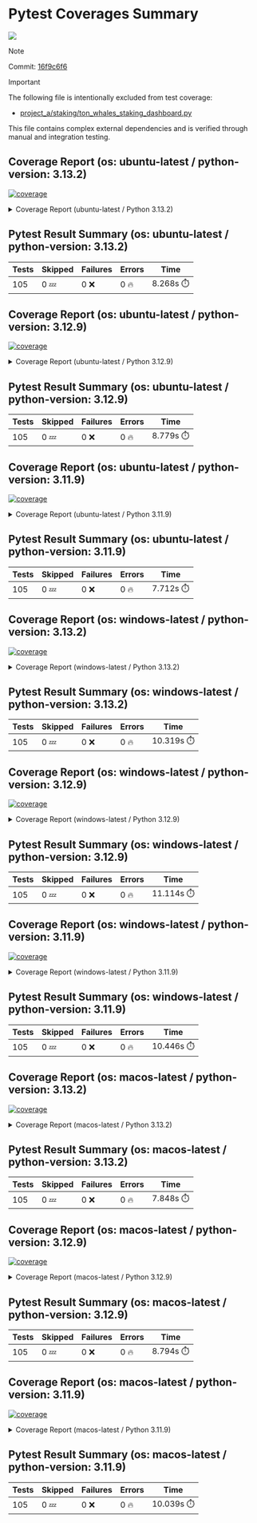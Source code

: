 # Pytest Coverages Summary
[![](https://github.com/7rikazhexde/python-project-sandbox/actions/workflows/test_multi_os.yml/badge.svg)](https://github.com/7rikazhexde/python-project-sandbox/actions/workflows/test_multi_os.yml)

> [!Note]
> 
> Commit: [16f9c6f6](https://github.com/7rikazhexde/python-project-sandbox/tree/16f9c6f6)

> [!Important]
> The following file is intentionally excluded from test coverage:
> - [project_a/staking/ton_whales_staking_dashboard.py](https://github.com/7rikazhexde/python-project-sandbox/blob/16f9c6f6581b044334cf85274b191e544a5fb21e/project_a/staking/ton_whales_staking_dashboard.py)
> 
> This file contains complex external dependencies and is verified through manual and integration testing.
> 
## Coverage Report (os: ubuntu-latest / python-version: 3.13.2)
<a href="https://github.com/7rikazhexde/python-project-sandbox/blob/16f9c6f6581b044334cf85274b191e544a5fb21e/README.md"><img alt="coverage" src="https://img.shields.io/badge/coverage-100%25-brightgreen.svg" /></a><details><summary>Coverage Report (ubuntu-latest / Python 3.13.2) </summary><table><tr><th>File</th><th>Stmts</th><th>Miss</th><th>Cover</th><th>Missing</th></tr><tbody><tr><td><a href="https://github.com/7rikazhexde/python-project-sandbox/blob/16f9c6f6581b044334cf85274b191e544a5fb21e/project_a/__init__.py">\_\_init\_\_.py</a></td><td>0</td><td>0</td><td>100%</td><td>&nbsp;</td></tr><tr><td colspan="5"><b>account</b></td></tr><tr><td>&nbsp; &nbsp;<a href="https://github.com/7rikazhexde/python-project-sandbox/blob/16f9c6f6581b044334cf85274b191e544a5fb21e/project_a/account/__init__.py">\_\_init\_\_.py</a></td><td>0</td><td>0</td><td>100%</td><td>&nbsp;</td></tr><tr><td>&nbsp; &nbsp;<a href="https://github.com/7rikazhexde/python-project-sandbox/blob/16f9c6f6581b044334cf85274b191e544a5fb21e/project_a/account/get_latest_ton_amount_calculation.py">get_latest_ton_amount_calculation.py</a></td><td>71</td><td>0</td><td>100%</td><td>&nbsp;</td></tr><tr><td>&nbsp; &nbsp;<a href="https://github.com/7rikazhexde/python-project-sandbox/blob/16f9c6f6581b044334cf85274b191e544a5fb21e/project_a/account/get_latest_ton_amount_calculation_async_aiohttp.py">get_latest_ton_amount_calculation_async_aiohttp.py</a></td><td>86</td><td>0</td><td>100%</td><td>&nbsp;</td></tr><tr><td>&nbsp; &nbsp;<a href="https://github.com/7rikazhexde/python-project-sandbox/blob/16f9c6f6581b044334cf85274b191e544a5fb21e/project_a/account/get_latest_ton_amount_calculation_sync.py">get_latest_ton_amount_calculation_sync.py</a></td><td>87</td><td>0</td><td>100%</td><td>&nbsp;</td></tr><tr><td>&nbsp; &nbsp;<a href="https://github.com/7rikazhexde/python-project-sandbox/blob/16f9c6f6581b044334cf85274b191e544a5fb21e/project_a/account/get_ton_txns_api.py">get_ton_txns_api.py</a></td><td>53</td><td>0</td><td>100%</td><td>&nbsp;</td></tr><tr><td colspan="5"><b>calculator</b></td></tr><tr><td>&nbsp; &nbsp;<a href="https://github.com/7rikazhexde/python-project-sandbox/blob/16f9c6f6581b044334cf85274b191e544a5fb21e/project_a/calculator/__init__.py">\_\_init\_\_.py</a></td><td>0</td><td>0</td><td>100%</td><td>&nbsp;</td></tr><tr><td>&nbsp; &nbsp;<a href="https://github.com/7rikazhexde/python-project-sandbox/blob/16f9c6f6581b044334cf85274b191e544a5fb21e/project_a/calculator/operations.py">operations.py</a></td><td>9</td><td>0</td><td>100%</td><td>&nbsp;</td></tr><tr><td colspan="5"><b>staking</b></td></tr><tr><td>&nbsp; &nbsp;<a href="https://github.com/7rikazhexde/python-project-sandbox/blob/16f9c6f6581b044334cf85274b191e544a5fb21e/project_a/staking/__init__.py">\_\_init\_\_.py</a></td><td>0</td><td>0</td><td>100%</td><td>&nbsp;</td></tr><tr><td>&nbsp; &nbsp;<a href="https://github.com/7rikazhexde/python-project-sandbox/blob/16f9c6f6581b044334cf85274b191e544a5fb21e/project_a/staking/create_ton_stkrwd_cryptact_custom.py">create_ton_stkrwd_cryptact_custom.py</a></td><td>44</td><td>0</td><td>100%</td><td>&nbsp;</td></tr><tr><td colspan="5"><b>utils</b></td></tr><tr><td>&nbsp; &nbsp;<a href="https://github.com/7rikazhexde/python-project-sandbox/blob/16f9c6f6581b044334cf85274b191e544a5fb21e/project_a/utils/__init__.py">\_\_init\_\_.py</a></td><td>0</td><td>0</td><td>100%</td><td>&nbsp;</td></tr><tr><td>&nbsp; &nbsp;<a href="https://github.com/7rikazhexde/python-project-sandbox/blob/16f9c6f6581b044334cf85274b191e544a5fb21e/project_a/utils/config_loader.py">config_loader.py</a></td><td>20</td><td>0</td><td>100%</td><td>&nbsp;</td></tr><tr><td>&nbsp; &nbsp;<a href="https://github.com/7rikazhexde/python-project-sandbox/blob/16f9c6f6581b044334cf85274b191e544a5fb21e/project_a/utils/ton_address_conv.py">ton_address_conv.py</a></td><td>10</td><td>0</td><td>100%</td><td>&nbsp;</td></tr><tr><td><b>TOTAL</b></td><td><b>380</b></td><td><b>0</b></td><td><b>100%</b></td><td>&nbsp;</td></tr></tbody></table></details>

## Pytest Result Summary (os: ubuntu-latest / python-version: 3.13.2)
| Tests | Skipped | Failures | Errors | Time |
| ----- | ------- | -------- | -------- | ------------------ |
| 105 | 0 :zzz: | 0 :x: | 0 :fire: | 8.268s :stopwatch: |


## Coverage Report (os: ubuntu-latest / python-version: 3.12.9)
<a href="https://github.com/7rikazhexde/python-project-sandbox/blob/16f9c6f6581b044334cf85274b191e544a5fb21e/README.md"><img alt="coverage" src="https://img.shields.io/badge/coverage-100%25-brightgreen.svg" /></a><details><summary>Coverage Report (ubuntu-latest / Python 3.12.9) </summary><table><tr><th>File</th><th>Stmts</th><th>Miss</th><th>Cover</th><th>Missing</th></tr><tbody><tr><td><a href="https://github.com/7rikazhexde/python-project-sandbox/blob/16f9c6f6581b044334cf85274b191e544a5fb21e/project_a/__init__.py">\_\_init\_\_.py</a></td><td>0</td><td>0</td><td>100%</td><td>&nbsp;</td></tr><tr><td colspan="5"><b>account</b></td></tr><tr><td>&nbsp; &nbsp;<a href="https://github.com/7rikazhexde/python-project-sandbox/blob/16f9c6f6581b044334cf85274b191e544a5fb21e/project_a/account/__init__.py">\_\_init\_\_.py</a></td><td>0</td><td>0</td><td>100%</td><td>&nbsp;</td></tr><tr><td>&nbsp; &nbsp;<a href="https://github.com/7rikazhexde/python-project-sandbox/blob/16f9c6f6581b044334cf85274b191e544a5fb21e/project_a/account/get_latest_ton_amount_calculation.py">get_latest_ton_amount_calculation.py</a></td><td>71</td><td>0</td><td>100%</td><td>&nbsp;</td></tr><tr><td>&nbsp; &nbsp;<a href="https://github.com/7rikazhexde/python-project-sandbox/blob/16f9c6f6581b044334cf85274b191e544a5fb21e/project_a/account/get_latest_ton_amount_calculation_async_aiohttp.py">get_latest_ton_amount_calculation_async_aiohttp.py</a></td><td>86</td><td>0</td><td>100%</td><td>&nbsp;</td></tr><tr><td>&nbsp; &nbsp;<a href="https://github.com/7rikazhexde/python-project-sandbox/blob/16f9c6f6581b044334cf85274b191e544a5fb21e/project_a/account/get_latest_ton_amount_calculation_sync.py">get_latest_ton_amount_calculation_sync.py</a></td><td>87</td><td>0</td><td>100%</td><td>&nbsp;</td></tr><tr><td>&nbsp; &nbsp;<a href="https://github.com/7rikazhexde/python-project-sandbox/blob/16f9c6f6581b044334cf85274b191e544a5fb21e/project_a/account/get_ton_txns_api.py">get_ton_txns_api.py</a></td><td>53</td><td>0</td><td>100%</td><td>&nbsp;</td></tr><tr><td colspan="5"><b>calculator</b></td></tr><tr><td>&nbsp; &nbsp;<a href="https://github.com/7rikazhexde/python-project-sandbox/blob/16f9c6f6581b044334cf85274b191e544a5fb21e/project_a/calculator/__init__.py">\_\_init\_\_.py</a></td><td>0</td><td>0</td><td>100%</td><td>&nbsp;</td></tr><tr><td>&nbsp; &nbsp;<a href="https://github.com/7rikazhexde/python-project-sandbox/blob/16f9c6f6581b044334cf85274b191e544a5fb21e/project_a/calculator/operations.py">operations.py</a></td><td>9</td><td>0</td><td>100%</td><td>&nbsp;</td></tr><tr><td colspan="5"><b>staking</b></td></tr><tr><td>&nbsp; &nbsp;<a href="https://github.com/7rikazhexde/python-project-sandbox/blob/16f9c6f6581b044334cf85274b191e544a5fb21e/project_a/staking/__init__.py">\_\_init\_\_.py</a></td><td>0</td><td>0</td><td>100%</td><td>&nbsp;</td></tr><tr><td>&nbsp; &nbsp;<a href="https://github.com/7rikazhexde/python-project-sandbox/blob/16f9c6f6581b044334cf85274b191e544a5fb21e/project_a/staking/create_ton_stkrwd_cryptact_custom.py">create_ton_stkrwd_cryptact_custom.py</a></td><td>44</td><td>0</td><td>100%</td><td>&nbsp;</td></tr><tr><td colspan="5"><b>utils</b></td></tr><tr><td>&nbsp; &nbsp;<a href="https://github.com/7rikazhexde/python-project-sandbox/blob/16f9c6f6581b044334cf85274b191e544a5fb21e/project_a/utils/__init__.py">\_\_init\_\_.py</a></td><td>0</td><td>0</td><td>100%</td><td>&nbsp;</td></tr><tr><td>&nbsp; &nbsp;<a href="https://github.com/7rikazhexde/python-project-sandbox/blob/16f9c6f6581b044334cf85274b191e544a5fb21e/project_a/utils/config_loader.py">config_loader.py</a></td><td>20</td><td>0</td><td>100%</td><td>&nbsp;</td></tr><tr><td>&nbsp; &nbsp;<a href="https://github.com/7rikazhexde/python-project-sandbox/blob/16f9c6f6581b044334cf85274b191e544a5fb21e/project_a/utils/ton_address_conv.py">ton_address_conv.py</a></td><td>10</td><td>0</td><td>100%</td><td>&nbsp;</td></tr><tr><td><b>TOTAL</b></td><td><b>380</b></td><td><b>0</b></td><td><b>100%</b></td><td>&nbsp;</td></tr></tbody></table></details>

## Pytest Result Summary (os: ubuntu-latest / python-version: 3.12.9)
| Tests | Skipped | Failures | Errors | Time |
| ----- | ------- | -------- | -------- | ------------------ |
| 105 | 0 :zzz: | 0 :x: | 0 :fire: | 8.779s :stopwatch: |


## Coverage Report (os: ubuntu-latest / python-version: 3.11.9)
<a href="https://github.com/7rikazhexde/python-project-sandbox/blob/16f9c6f6581b044334cf85274b191e544a5fb21e/README.md"><img alt="coverage" src="https://img.shields.io/badge/coverage-100%25-brightgreen.svg" /></a><details><summary>Coverage Report (ubuntu-latest / Python 3.11.9) </summary><table><tr><th>File</th><th>Stmts</th><th>Miss</th><th>Cover</th><th>Missing</th></tr><tbody><tr><td><a href="https://github.com/7rikazhexde/python-project-sandbox/blob/16f9c6f6581b044334cf85274b191e544a5fb21e/project_a/__init__.py">\_\_init\_\_.py</a></td><td>0</td><td>0</td><td>100%</td><td>&nbsp;</td></tr><tr><td colspan="5"><b>account</b></td></tr><tr><td>&nbsp; &nbsp;<a href="https://github.com/7rikazhexde/python-project-sandbox/blob/16f9c6f6581b044334cf85274b191e544a5fb21e/project_a/account/__init__.py">\_\_init\_\_.py</a></td><td>0</td><td>0</td><td>100%</td><td>&nbsp;</td></tr><tr><td>&nbsp; &nbsp;<a href="https://github.com/7rikazhexde/python-project-sandbox/blob/16f9c6f6581b044334cf85274b191e544a5fb21e/project_a/account/get_latest_ton_amount_calculation.py">get_latest_ton_amount_calculation.py</a></td><td>71</td><td>0</td><td>100%</td><td>&nbsp;</td></tr><tr><td>&nbsp; &nbsp;<a href="https://github.com/7rikazhexde/python-project-sandbox/blob/16f9c6f6581b044334cf85274b191e544a5fb21e/project_a/account/get_latest_ton_amount_calculation_async_aiohttp.py">get_latest_ton_amount_calculation_async_aiohttp.py</a></td><td>86</td><td>0</td><td>100%</td><td>&nbsp;</td></tr><tr><td>&nbsp; &nbsp;<a href="https://github.com/7rikazhexde/python-project-sandbox/blob/16f9c6f6581b044334cf85274b191e544a5fb21e/project_a/account/get_latest_ton_amount_calculation_sync.py">get_latest_ton_amount_calculation_sync.py</a></td><td>87</td><td>0</td><td>100%</td><td>&nbsp;</td></tr><tr><td>&nbsp; &nbsp;<a href="https://github.com/7rikazhexde/python-project-sandbox/blob/16f9c6f6581b044334cf85274b191e544a5fb21e/project_a/account/get_ton_txns_api.py">get_ton_txns_api.py</a></td><td>53</td><td>0</td><td>100%</td><td>&nbsp;</td></tr><tr><td colspan="5"><b>calculator</b></td></tr><tr><td>&nbsp; &nbsp;<a href="https://github.com/7rikazhexde/python-project-sandbox/blob/16f9c6f6581b044334cf85274b191e544a5fb21e/project_a/calculator/__init__.py">\_\_init\_\_.py</a></td><td>0</td><td>0</td><td>100%</td><td>&nbsp;</td></tr><tr><td>&nbsp; &nbsp;<a href="https://github.com/7rikazhexde/python-project-sandbox/blob/16f9c6f6581b044334cf85274b191e544a5fb21e/project_a/calculator/operations.py">operations.py</a></td><td>9</td><td>0</td><td>100%</td><td>&nbsp;</td></tr><tr><td colspan="5"><b>staking</b></td></tr><tr><td>&nbsp; &nbsp;<a href="https://github.com/7rikazhexde/python-project-sandbox/blob/16f9c6f6581b044334cf85274b191e544a5fb21e/project_a/staking/__init__.py">\_\_init\_\_.py</a></td><td>0</td><td>0</td><td>100%</td><td>&nbsp;</td></tr><tr><td>&nbsp; &nbsp;<a href="https://github.com/7rikazhexde/python-project-sandbox/blob/16f9c6f6581b044334cf85274b191e544a5fb21e/project_a/staking/create_ton_stkrwd_cryptact_custom.py">create_ton_stkrwd_cryptact_custom.py</a></td><td>44</td><td>0</td><td>100%</td><td>&nbsp;</td></tr><tr><td colspan="5"><b>utils</b></td></tr><tr><td>&nbsp; &nbsp;<a href="https://github.com/7rikazhexde/python-project-sandbox/blob/16f9c6f6581b044334cf85274b191e544a5fb21e/project_a/utils/__init__.py">\_\_init\_\_.py</a></td><td>0</td><td>0</td><td>100%</td><td>&nbsp;</td></tr><tr><td>&nbsp; &nbsp;<a href="https://github.com/7rikazhexde/python-project-sandbox/blob/16f9c6f6581b044334cf85274b191e544a5fb21e/project_a/utils/config_loader.py">config_loader.py</a></td><td>20</td><td>0</td><td>100%</td><td>&nbsp;</td></tr><tr><td>&nbsp; &nbsp;<a href="https://github.com/7rikazhexde/python-project-sandbox/blob/16f9c6f6581b044334cf85274b191e544a5fb21e/project_a/utils/ton_address_conv.py">ton_address_conv.py</a></td><td>10</td><td>0</td><td>100%</td><td>&nbsp;</td></tr><tr><td><b>TOTAL</b></td><td><b>380</b></td><td><b>0</b></td><td><b>100%</b></td><td>&nbsp;</td></tr></tbody></table></details>

## Pytest Result Summary (os: ubuntu-latest / python-version: 3.11.9)
| Tests | Skipped | Failures | Errors | Time |
| ----- | ------- | -------- | -------- | ------------------ |
| 105 | 0 :zzz: | 0 :x: | 0 :fire: | 7.712s :stopwatch: |


## Coverage Report (os: windows-latest / python-version: 3.13.2)
<a href="https://github.com/7rikazhexde/python-project-sandbox/blob/16f9c6f6581b044334cf85274b191e544a5fb21e/README.md"><img alt="coverage" src="https://img.shields.io/badge/coverage-100%25-brightgreen.svg" /></a><details><summary>Coverage Report (windows-latest / Python 3.13.2) </summary><table><tr><th>File</th><th>Stmts</th><th>Miss</th><th>Cover</th><th>Missing</th></tr><tbody><tr><td><a href="https://github.com/7rikazhexde/python-project-sandbox/blob/16f9c6f6581b044334cf85274b191e544a5fb21e/project_a/__init__.py">\_\_init\_\_.py</a></td><td>0</td><td>0</td><td>100%</td><td>&nbsp;</td></tr><tr><td colspan="5"><b>account</b></td></tr><tr><td>&nbsp; &nbsp;<a href="https://github.com/7rikazhexde/python-project-sandbox/blob/16f9c6f6581b044334cf85274b191e544a5fb21e/project_a/account/__init__.py">\_\_init\_\_.py</a></td><td>0</td><td>0</td><td>100%</td><td>&nbsp;</td></tr><tr><td>&nbsp; &nbsp;<a href="https://github.com/7rikazhexde/python-project-sandbox/blob/16f9c6f6581b044334cf85274b191e544a5fb21e/project_a/account/get_latest_ton_amount_calculation.py">get_latest_ton_amount_calculation.py</a></td><td>71</td><td>0</td><td>100%</td><td>&nbsp;</td></tr><tr><td>&nbsp; &nbsp;<a href="https://github.com/7rikazhexde/python-project-sandbox/blob/16f9c6f6581b044334cf85274b191e544a5fb21e/project_a/account/get_latest_ton_amount_calculation_async_aiohttp.py">get_latest_ton_amount_calculation_async_aiohttp.py</a></td><td>86</td><td>0</td><td>100%</td><td>&nbsp;</td></tr><tr><td>&nbsp; &nbsp;<a href="https://github.com/7rikazhexde/python-project-sandbox/blob/16f9c6f6581b044334cf85274b191e544a5fb21e/project_a/account/get_latest_ton_amount_calculation_sync.py">get_latest_ton_amount_calculation_sync.py</a></td><td>87</td><td>0</td><td>100%</td><td>&nbsp;</td></tr><tr><td>&nbsp; &nbsp;<a href="https://github.com/7rikazhexde/python-project-sandbox/blob/16f9c6f6581b044334cf85274b191e544a5fb21e/project_a/account/get_ton_txns_api.py">get_ton_txns_api.py</a></td><td>53</td><td>0</td><td>100%</td><td>&nbsp;</td></tr><tr><td colspan="5"><b>calculator</b></td></tr><tr><td>&nbsp; &nbsp;<a href="https://github.com/7rikazhexde/python-project-sandbox/blob/16f9c6f6581b044334cf85274b191e544a5fb21e/project_a/calculator/__init__.py">\_\_init\_\_.py</a></td><td>0</td><td>0</td><td>100%</td><td>&nbsp;</td></tr><tr><td>&nbsp; &nbsp;<a href="https://github.com/7rikazhexde/python-project-sandbox/blob/16f9c6f6581b044334cf85274b191e544a5fb21e/project_a/calculator/operations.py">operations.py</a></td><td>9</td><td>0</td><td>100%</td><td>&nbsp;</td></tr><tr><td colspan="5"><b>staking</b></td></tr><tr><td>&nbsp; &nbsp;<a href="https://github.com/7rikazhexde/python-project-sandbox/blob/16f9c6f6581b044334cf85274b191e544a5fb21e/project_a/staking/__init__.py">\_\_init\_\_.py</a></td><td>0</td><td>0</td><td>100%</td><td>&nbsp;</td></tr><tr><td>&nbsp; &nbsp;<a href="https://github.com/7rikazhexde/python-project-sandbox/blob/16f9c6f6581b044334cf85274b191e544a5fb21e/project_a/staking/create_ton_stkrwd_cryptact_custom.py">create_ton_stkrwd_cryptact_custom.py</a></td><td>44</td><td>0</td><td>100%</td><td>&nbsp;</td></tr><tr><td colspan="5"><b>utils</b></td></tr><tr><td>&nbsp; &nbsp;<a href="https://github.com/7rikazhexde/python-project-sandbox/blob/16f9c6f6581b044334cf85274b191e544a5fb21e/project_a/utils/__init__.py">\_\_init\_\_.py</a></td><td>0</td><td>0</td><td>100%</td><td>&nbsp;</td></tr><tr><td>&nbsp; &nbsp;<a href="https://github.com/7rikazhexde/python-project-sandbox/blob/16f9c6f6581b044334cf85274b191e544a5fb21e/project_a/utils/config_loader.py">config_loader.py</a></td><td>20</td><td>0</td><td>100%</td><td>&nbsp;</td></tr><tr><td>&nbsp; &nbsp;<a href="https://github.com/7rikazhexde/python-project-sandbox/blob/16f9c6f6581b044334cf85274b191e544a5fb21e/project_a/utils/ton_address_conv.py">ton_address_conv.py</a></td><td>10</td><td>0</td><td>100%</td><td>&nbsp;</td></tr><tr><td><b>TOTAL</b></td><td><b>380</b></td><td><b>0</b></td><td><b>100%</b></td><td>&nbsp;</td></tr></tbody></table></details>

## Pytest Result Summary (os: windows-latest / python-version: 3.13.2)
| Tests | Skipped | Failures | Errors | Time |
| ----- | ------- | -------- | -------- | ------------------ |
| 105 | 0 :zzz: | 0 :x: | 0 :fire: | 10.319s :stopwatch: |


## Coverage Report (os: windows-latest / python-version: 3.12.9)
<a href="https://github.com/7rikazhexde/python-project-sandbox/blob/16f9c6f6581b044334cf85274b191e544a5fb21e/README.md"><img alt="coverage" src="https://img.shields.io/badge/coverage-100%25-brightgreen.svg" /></a><details><summary>Coverage Report (windows-latest / Python 3.12.9) </summary><table><tr><th>File</th><th>Stmts</th><th>Miss</th><th>Cover</th><th>Missing</th></tr><tbody><tr><td><a href="https://github.com/7rikazhexde/python-project-sandbox/blob/16f9c6f6581b044334cf85274b191e544a5fb21e/project_a/__init__.py">\_\_init\_\_.py</a></td><td>0</td><td>0</td><td>100%</td><td>&nbsp;</td></tr><tr><td colspan="5"><b>account</b></td></tr><tr><td>&nbsp; &nbsp;<a href="https://github.com/7rikazhexde/python-project-sandbox/blob/16f9c6f6581b044334cf85274b191e544a5fb21e/project_a/account/__init__.py">\_\_init\_\_.py</a></td><td>0</td><td>0</td><td>100%</td><td>&nbsp;</td></tr><tr><td>&nbsp; &nbsp;<a href="https://github.com/7rikazhexde/python-project-sandbox/blob/16f9c6f6581b044334cf85274b191e544a5fb21e/project_a/account/get_latest_ton_amount_calculation.py">get_latest_ton_amount_calculation.py</a></td><td>71</td><td>0</td><td>100%</td><td>&nbsp;</td></tr><tr><td>&nbsp; &nbsp;<a href="https://github.com/7rikazhexde/python-project-sandbox/blob/16f9c6f6581b044334cf85274b191e544a5fb21e/project_a/account/get_latest_ton_amount_calculation_async_aiohttp.py">get_latest_ton_amount_calculation_async_aiohttp.py</a></td><td>86</td><td>0</td><td>100%</td><td>&nbsp;</td></tr><tr><td>&nbsp; &nbsp;<a href="https://github.com/7rikazhexde/python-project-sandbox/blob/16f9c6f6581b044334cf85274b191e544a5fb21e/project_a/account/get_latest_ton_amount_calculation_sync.py">get_latest_ton_amount_calculation_sync.py</a></td><td>87</td><td>0</td><td>100%</td><td>&nbsp;</td></tr><tr><td>&nbsp; &nbsp;<a href="https://github.com/7rikazhexde/python-project-sandbox/blob/16f9c6f6581b044334cf85274b191e544a5fb21e/project_a/account/get_ton_txns_api.py">get_ton_txns_api.py</a></td><td>53</td><td>0</td><td>100%</td><td>&nbsp;</td></tr><tr><td colspan="5"><b>calculator</b></td></tr><tr><td>&nbsp; &nbsp;<a href="https://github.com/7rikazhexde/python-project-sandbox/blob/16f9c6f6581b044334cf85274b191e544a5fb21e/project_a/calculator/__init__.py">\_\_init\_\_.py</a></td><td>0</td><td>0</td><td>100%</td><td>&nbsp;</td></tr><tr><td>&nbsp; &nbsp;<a href="https://github.com/7rikazhexde/python-project-sandbox/blob/16f9c6f6581b044334cf85274b191e544a5fb21e/project_a/calculator/operations.py">operations.py</a></td><td>9</td><td>0</td><td>100%</td><td>&nbsp;</td></tr><tr><td colspan="5"><b>staking</b></td></tr><tr><td>&nbsp; &nbsp;<a href="https://github.com/7rikazhexde/python-project-sandbox/blob/16f9c6f6581b044334cf85274b191e544a5fb21e/project_a/staking/__init__.py">\_\_init\_\_.py</a></td><td>0</td><td>0</td><td>100%</td><td>&nbsp;</td></tr><tr><td>&nbsp; &nbsp;<a href="https://github.com/7rikazhexde/python-project-sandbox/blob/16f9c6f6581b044334cf85274b191e544a5fb21e/project_a/staking/create_ton_stkrwd_cryptact_custom.py">create_ton_stkrwd_cryptact_custom.py</a></td><td>44</td><td>0</td><td>100%</td><td>&nbsp;</td></tr><tr><td colspan="5"><b>utils</b></td></tr><tr><td>&nbsp; &nbsp;<a href="https://github.com/7rikazhexde/python-project-sandbox/blob/16f9c6f6581b044334cf85274b191e544a5fb21e/project_a/utils/__init__.py">\_\_init\_\_.py</a></td><td>0</td><td>0</td><td>100%</td><td>&nbsp;</td></tr><tr><td>&nbsp; &nbsp;<a href="https://github.com/7rikazhexde/python-project-sandbox/blob/16f9c6f6581b044334cf85274b191e544a5fb21e/project_a/utils/config_loader.py">config_loader.py</a></td><td>20</td><td>0</td><td>100%</td><td>&nbsp;</td></tr><tr><td>&nbsp; &nbsp;<a href="https://github.com/7rikazhexde/python-project-sandbox/blob/16f9c6f6581b044334cf85274b191e544a5fb21e/project_a/utils/ton_address_conv.py">ton_address_conv.py</a></td><td>10</td><td>0</td><td>100%</td><td>&nbsp;</td></tr><tr><td><b>TOTAL</b></td><td><b>380</b></td><td><b>0</b></td><td><b>100%</b></td><td>&nbsp;</td></tr></tbody></table></details>

## Pytest Result Summary (os: windows-latest / python-version: 3.12.9)
| Tests | Skipped | Failures | Errors | Time |
| ----- | ------- | -------- | -------- | ------------------ |
| 105 | 0 :zzz: | 0 :x: | 0 :fire: | 11.114s :stopwatch: |


## Coverage Report (os: windows-latest / python-version: 3.11.9)
<a href="https://github.com/7rikazhexde/python-project-sandbox/blob/16f9c6f6581b044334cf85274b191e544a5fb21e/README.md"><img alt="coverage" src="https://img.shields.io/badge/coverage-100%25-brightgreen.svg" /></a><details><summary>Coverage Report (windows-latest / Python 3.11.9) </summary><table><tr><th>File</th><th>Stmts</th><th>Miss</th><th>Cover</th><th>Missing</th></tr><tbody><tr><td><a href="https://github.com/7rikazhexde/python-project-sandbox/blob/16f9c6f6581b044334cf85274b191e544a5fb21e/project_a/__init__.py">\_\_init\_\_.py</a></td><td>0</td><td>0</td><td>100%</td><td>&nbsp;</td></tr><tr><td colspan="5"><b>account</b></td></tr><tr><td>&nbsp; &nbsp;<a href="https://github.com/7rikazhexde/python-project-sandbox/blob/16f9c6f6581b044334cf85274b191e544a5fb21e/project_a/account/__init__.py">\_\_init\_\_.py</a></td><td>0</td><td>0</td><td>100%</td><td>&nbsp;</td></tr><tr><td>&nbsp; &nbsp;<a href="https://github.com/7rikazhexde/python-project-sandbox/blob/16f9c6f6581b044334cf85274b191e544a5fb21e/project_a/account/get_latest_ton_amount_calculation.py">get_latest_ton_amount_calculation.py</a></td><td>71</td><td>0</td><td>100%</td><td>&nbsp;</td></tr><tr><td>&nbsp; &nbsp;<a href="https://github.com/7rikazhexde/python-project-sandbox/blob/16f9c6f6581b044334cf85274b191e544a5fb21e/project_a/account/get_latest_ton_amount_calculation_async_aiohttp.py">get_latest_ton_amount_calculation_async_aiohttp.py</a></td><td>86</td><td>0</td><td>100%</td><td>&nbsp;</td></tr><tr><td>&nbsp; &nbsp;<a href="https://github.com/7rikazhexde/python-project-sandbox/blob/16f9c6f6581b044334cf85274b191e544a5fb21e/project_a/account/get_latest_ton_amount_calculation_sync.py">get_latest_ton_amount_calculation_sync.py</a></td><td>87</td><td>0</td><td>100%</td><td>&nbsp;</td></tr><tr><td>&nbsp; &nbsp;<a href="https://github.com/7rikazhexde/python-project-sandbox/blob/16f9c6f6581b044334cf85274b191e544a5fb21e/project_a/account/get_ton_txns_api.py">get_ton_txns_api.py</a></td><td>53</td><td>0</td><td>100%</td><td>&nbsp;</td></tr><tr><td colspan="5"><b>calculator</b></td></tr><tr><td>&nbsp; &nbsp;<a href="https://github.com/7rikazhexde/python-project-sandbox/blob/16f9c6f6581b044334cf85274b191e544a5fb21e/project_a/calculator/__init__.py">\_\_init\_\_.py</a></td><td>0</td><td>0</td><td>100%</td><td>&nbsp;</td></tr><tr><td>&nbsp; &nbsp;<a href="https://github.com/7rikazhexde/python-project-sandbox/blob/16f9c6f6581b044334cf85274b191e544a5fb21e/project_a/calculator/operations.py">operations.py</a></td><td>9</td><td>0</td><td>100%</td><td>&nbsp;</td></tr><tr><td colspan="5"><b>staking</b></td></tr><tr><td>&nbsp; &nbsp;<a href="https://github.com/7rikazhexde/python-project-sandbox/blob/16f9c6f6581b044334cf85274b191e544a5fb21e/project_a/staking/__init__.py">\_\_init\_\_.py</a></td><td>0</td><td>0</td><td>100%</td><td>&nbsp;</td></tr><tr><td>&nbsp; &nbsp;<a href="https://github.com/7rikazhexde/python-project-sandbox/blob/16f9c6f6581b044334cf85274b191e544a5fb21e/project_a/staking/create_ton_stkrwd_cryptact_custom.py">create_ton_stkrwd_cryptact_custom.py</a></td><td>44</td><td>0</td><td>100%</td><td>&nbsp;</td></tr><tr><td colspan="5"><b>utils</b></td></tr><tr><td>&nbsp; &nbsp;<a href="https://github.com/7rikazhexde/python-project-sandbox/blob/16f9c6f6581b044334cf85274b191e544a5fb21e/project_a/utils/__init__.py">\_\_init\_\_.py</a></td><td>0</td><td>0</td><td>100%</td><td>&nbsp;</td></tr><tr><td>&nbsp; &nbsp;<a href="https://github.com/7rikazhexde/python-project-sandbox/blob/16f9c6f6581b044334cf85274b191e544a5fb21e/project_a/utils/config_loader.py">config_loader.py</a></td><td>20</td><td>0</td><td>100%</td><td>&nbsp;</td></tr><tr><td>&nbsp; &nbsp;<a href="https://github.com/7rikazhexde/python-project-sandbox/blob/16f9c6f6581b044334cf85274b191e544a5fb21e/project_a/utils/ton_address_conv.py">ton_address_conv.py</a></td><td>10</td><td>0</td><td>100%</td><td>&nbsp;</td></tr><tr><td><b>TOTAL</b></td><td><b>380</b></td><td><b>0</b></td><td><b>100%</b></td><td>&nbsp;</td></tr></tbody></table></details>

## Pytest Result Summary (os: windows-latest / python-version: 3.11.9)
| Tests | Skipped | Failures | Errors | Time |
| ----- | ------- | -------- | -------- | ------------------ |
| 105 | 0 :zzz: | 0 :x: | 0 :fire: | 10.446s :stopwatch: |


## Coverage Report (os: macos-latest / python-version: 3.13.2)
<a href="https://github.com/7rikazhexde/python-project-sandbox/blob/16f9c6f6581b044334cf85274b191e544a5fb21e/README.md"><img alt="coverage" src="https://img.shields.io/badge/coverage-100%25-brightgreen.svg" /></a><details><summary>Coverage Report (macos-latest / Python 3.13.2) </summary><table><tr><th>File</th><th>Stmts</th><th>Miss</th><th>Cover</th><th>Missing</th></tr><tbody><tr><td><a href="https://github.com/7rikazhexde/python-project-sandbox/blob/16f9c6f6581b044334cf85274b191e544a5fb21e/project_a/__init__.py">\_\_init\_\_.py</a></td><td>0</td><td>0</td><td>100%</td><td>&nbsp;</td></tr><tr><td colspan="5"><b>account</b></td></tr><tr><td>&nbsp; &nbsp;<a href="https://github.com/7rikazhexde/python-project-sandbox/blob/16f9c6f6581b044334cf85274b191e544a5fb21e/project_a/account/__init__.py">\_\_init\_\_.py</a></td><td>0</td><td>0</td><td>100%</td><td>&nbsp;</td></tr><tr><td>&nbsp; &nbsp;<a href="https://github.com/7rikazhexde/python-project-sandbox/blob/16f9c6f6581b044334cf85274b191e544a5fb21e/project_a/account/get_latest_ton_amount_calculation.py">get_latest_ton_amount_calculation.py</a></td><td>71</td><td>0</td><td>100%</td><td>&nbsp;</td></tr><tr><td>&nbsp; &nbsp;<a href="https://github.com/7rikazhexde/python-project-sandbox/blob/16f9c6f6581b044334cf85274b191e544a5fb21e/project_a/account/get_latest_ton_amount_calculation_async_aiohttp.py">get_latest_ton_amount_calculation_async_aiohttp.py</a></td><td>86</td><td>0</td><td>100%</td><td>&nbsp;</td></tr><tr><td>&nbsp; &nbsp;<a href="https://github.com/7rikazhexde/python-project-sandbox/blob/16f9c6f6581b044334cf85274b191e544a5fb21e/project_a/account/get_latest_ton_amount_calculation_sync.py">get_latest_ton_amount_calculation_sync.py</a></td><td>87</td><td>0</td><td>100%</td><td>&nbsp;</td></tr><tr><td>&nbsp; &nbsp;<a href="https://github.com/7rikazhexde/python-project-sandbox/blob/16f9c6f6581b044334cf85274b191e544a5fb21e/project_a/account/get_ton_txns_api.py">get_ton_txns_api.py</a></td><td>53</td><td>0</td><td>100%</td><td>&nbsp;</td></tr><tr><td colspan="5"><b>calculator</b></td></tr><tr><td>&nbsp; &nbsp;<a href="https://github.com/7rikazhexde/python-project-sandbox/blob/16f9c6f6581b044334cf85274b191e544a5fb21e/project_a/calculator/__init__.py">\_\_init\_\_.py</a></td><td>0</td><td>0</td><td>100%</td><td>&nbsp;</td></tr><tr><td>&nbsp; &nbsp;<a href="https://github.com/7rikazhexde/python-project-sandbox/blob/16f9c6f6581b044334cf85274b191e544a5fb21e/project_a/calculator/operations.py">operations.py</a></td><td>9</td><td>0</td><td>100%</td><td>&nbsp;</td></tr><tr><td colspan="5"><b>staking</b></td></tr><tr><td>&nbsp; &nbsp;<a href="https://github.com/7rikazhexde/python-project-sandbox/blob/16f9c6f6581b044334cf85274b191e544a5fb21e/project_a/staking/__init__.py">\_\_init\_\_.py</a></td><td>0</td><td>0</td><td>100%</td><td>&nbsp;</td></tr><tr><td>&nbsp; &nbsp;<a href="https://github.com/7rikazhexde/python-project-sandbox/blob/16f9c6f6581b044334cf85274b191e544a5fb21e/project_a/staking/create_ton_stkrwd_cryptact_custom.py">create_ton_stkrwd_cryptact_custom.py</a></td><td>44</td><td>0</td><td>100%</td><td>&nbsp;</td></tr><tr><td colspan="5"><b>utils</b></td></tr><tr><td>&nbsp; &nbsp;<a href="https://github.com/7rikazhexde/python-project-sandbox/blob/16f9c6f6581b044334cf85274b191e544a5fb21e/project_a/utils/__init__.py">\_\_init\_\_.py</a></td><td>0</td><td>0</td><td>100%</td><td>&nbsp;</td></tr><tr><td>&nbsp; &nbsp;<a href="https://github.com/7rikazhexde/python-project-sandbox/blob/16f9c6f6581b044334cf85274b191e544a5fb21e/project_a/utils/config_loader.py">config_loader.py</a></td><td>20</td><td>0</td><td>100%</td><td>&nbsp;</td></tr><tr><td>&nbsp; &nbsp;<a href="https://github.com/7rikazhexde/python-project-sandbox/blob/16f9c6f6581b044334cf85274b191e544a5fb21e/project_a/utils/ton_address_conv.py">ton_address_conv.py</a></td><td>10</td><td>0</td><td>100%</td><td>&nbsp;</td></tr><tr><td><b>TOTAL</b></td><td><b>380</b></td><td><b>0</b></td><td><b>100%</b></td><td>&nbsp;</td></tr></tbody></table></details>

## Pytest Result Summary (os: macos-latest / python-version: 3.13.2)
| Tests | Skipped | Failures | Errors | Time |
| ----- | ------- | -------- | -------- | ------------------ |
| 105 | 0 :zzz: | 0 :x: | 0 :fire: | 7.848s :stopwatch: |


## Coverage Report (os: macos-latest / python-version: 3.12.9)
<a href="https://github.com/7rikazhexde/python-project-sandbox/blob/16f9c6f6581b044334cf85274b191e544a5fb21e/README.md"><img alt="coverage" src="https://img.shields.io/badge/coverage-100%25-brightgreen.svg" /></a><details><summary>Coverage Report (macos-latest / Python 3.12.9) </summary><table><tr><th>File</th><th>Stmts</th><th>Miss</th><th>Cover</th><th>Missing</th></tr><tbody><tr><td><a href="https://github.com/7rikazhexde/python-project-sandbox/blob/16f9c6f6581b044334cf85274b191e544a5fb21e/project_a/__init__.py">\_\_init\_\_.py</a></td><td>0</td><td>0</td><td>100%</td><td>&nbsp;</td></tr><tr><td colspan="5"><b>account</b></td></tr><tr><td>&nbsp; &nbsp;<a href="https://github.com/7rikazhexde/python-project-sandbox/blob/16f9c6f6581b044334cf85274b191e544a5fb21e/project_a/account/__init__.py">\_\_init\_\_.py</a></td><td>0</td><td>0</td><td>100%</td><td>&nbsp;</td></tr><tr><td>&nbsp; &nbsp;<a href="https://github.com/7rikazhexde/python-project-sandbox/blob/16f9c6f6581b044334cf85274b191e544a5fb21e/project_a/account/get_latest_ton_amount_calculation.py">get_latest_ton_amount_calculation.py</a></td><td>71</td><td>0</td><td>100%</td><td>&nbsp;</td></tr><tr><td>&nbsp; &nbsp;<a href="https://github.com/7rikazhexde/python-project-sandbox/blob/16f9c6f6581b044334cf85274b191e544a5fb21e/project_a/account/get_latest_ton_amount_calculation_async_aiohttp.py">get_latest_ton_amount_calculation_async_aiohttp.py</a></td><td>86</td><td>0</td><td>100%</td><td>&nbsp;</td></tr><tr><td>&nbsp; &nbsp;<a href="https://github.com/7rikazhexde/python-project-sandbox/blob/16f9c6f6581b044334cf85274b191e544a5fb21e/project_a/account/get_latest_ton_amount_calculation_sync.py">get_latest_ton_amount_calculation_sync.py</a></td><td>87</td><td>0</td><td>100%</td><td>&nbsp;</td></tr><tr><td>&nbsp; &nbsp;<a href="https://github.com/7rikazhexde/python-project-sandbox/blob/16f9c6f6581b044334cf85274b191e544a5fb21e/project_a/account/get_ton_txns_api.py">get_ton_txns_api.py</a></td><td>53</td><td>0</td><td>100%</td><td>&nbsp;</td></tr><tr><td colspan="5"><b>calculator</b></td></tr><tr><td>&nbsp; &nbsp;<a href="https://github.com/7rikazhexde/python-project-sandbox/blob/16f9c6f6581b044334cf85274b191e544a5fb21e/project_a/calculator/__init__.py">\_\_init\_\_.py</a></td><td>0</td><td>0</td><td>100%</td><td>&nbsp;</td></tr><tr><td>&nbsp; &nbsp;<a href="https://github.com/7rikazhexde/python-project-sandbox/blob/16f9c6f6581b044334cf85274b191e544a5fb21e/project_a/calculator/operations.py">operations.py</a></td><td>9</td><td>0</td><td>100%</td><td>&nbsp;</td></tr><tr><td colspan="5"><b>staking</b></td></tr><tr><td>&nbsp; &nbsp;<a href="https://github.com/7rikazhexde/python-project-sandbox/blob/16f9c6f6581b044334cf85274b191e544a5fb21e/project_a/staking/__init__.py">\_\_init\_\_.py</a></td><td>0</td><td>0</td><td>100%</td><td>&nbsp;</td></tr><tr><td>&nbsp; &nbsp;<a href="https://github.com/7rikazhexde/python-project-sandbox/blob/16f9c6f6581b044334cf85274b191e544a5fb21e/project_a/staking/create_ton_stkrwd_cryptact_custom.py">create_ton_stkrwd_cryptact_custom.py</a></td><td>44</td><td>0</td><td>100%</td><td>&nbsp;</td></tr><tr><td colspan="5"><b>utils</b></td></tr><tr><td>&nbsp; &nbsp;<a href="https://github.com/7rikazhexde/python-project-sandbox/blob/16f9c6f6581b044334cf85274b191e544a5fb21e/project_a/utils/__init__.py">\_\_init\_\_.py</a></td><td>0</td><td>0</td><td>100%</td><td>&nbsp;</td></tr><tr><td>&nbsp; &nbsp;<a href="https://github.com/7rikazhexde/python-project-sandbox/blob/16f9c6f6581b044334cf85274b191e544a5fb21e/project_a/utils/config_loader.py">config_loader.py</a></td><td>20</td><td>0</td><td>100%</td><td>&nbsp;</td></tr><tr><td>&nbsp; &nbsp;<a href="https://github.com/7rikazhexde/python-project-sandbox/blob/16f9c6f6581b044334cf85274b191e544a5fb21e/project_a/utils/ton_address_conv.py">ton_address_conv.py</a></td><td>10</td><td>0</td><td>100%</td><td>&nbsp;</td></tr><tr><td><b>TOTAL</b></td><td><b>380</b></td><td><b>0</b></td><td><b>100%</b></td><td>&nbsp;</td></tr></tbody></table></details>

## Pytest Result Summary (os: macos-latest / python-version: 3.12.9)
| Tests | Skipped | Failures | Errors | Time |
| ----- | ------- | -------- | -------- | ------------------ |
| 105 | 0 :zzz: | 0 :x: | 0 :fire: | 8.794s :stopwatch: |


## Coverage Report (os: macos-latest / python-version: 3.11.9)
<a href="https://github.com/7rikazhexde/python-project-sandbox/blob/16f9c6f6581b044334cf85274b191e544a5fb21e/README.md"><img alt="coverage" src="https://img.shields.io/badge/coverage-100%25-brightgreen.svg" /></a><details><summary>Coverage Report (macos-latest / Python 3.11.9) </summary><table><tr><th>File</th><th>Stmts</th><th>Miss</th><th>Cover</th><th>Missing</th></tr><tbody><tr><td><a href="https://github.com/7rikazhexde/python-project-sandbox/blob/16f9c6f6581b044334cf85274b191e544a5fb21e/project_a/__init__.py">\_\_init\_\_.py</a></td><td>0</td><td>0</td><td>100%</td><td>&nbsp;</td></tr><tr><td colspan="5"><b>account</b></td></tr><tr><td>&nbsp; &nbsp;<a href="https://github.com/7rikazhexde/python-project-sandbox/blob/16f9c6f6581b044334cf85274b191e544a5fb21e/project_a/account/__init__.py">\_\_init\_\_.py</a></td><td>0</td><td>0</td><td>100%</td><td>&nbsp;</td></tr><tr><td>&nbsp; &nbsp;<a href="https://github.com/7rikazhexde/python-project-sandbox/blob/16f9c6f6581b044334cf85274b191e544a5fb21e/project_a/account/get_latest_ton_amount_calculation.py">get_latest_ton_amount_calculation.py</a></td><td>71</td><td>0</td><td>100%</td><td>&nbsp;</td></tr><tr><td>&nbsp; &nbsp;<a href="https://github.com/7rikazhexde/python-project-sandbox/blob/16f9c6f6581b044334cf85274b191e544a5fb21e/project_a/account/get_latest_ton_amount_calculation_async_aiohttp.py">get_latest_ton_amount_calculation_async_aiohttp.py</a></td><td>86</td><td>0</td><td>100%</td><td>&nbsp;</td></tr><tr><td>&nbsp; &nbsp;<a href="https://github.com/7rikazhexde/python-project-sandbox/blob/16f9c6f6581b044334cf85274b191e544a5fb21e/project_a/account/get_latest_ton_amount_calculation_sync.py">get_latest_ton_amount_calculation_sync.py</a></td><td>87</td><td>0</td><td>100%</td><td>&nbsp;</td></tr><tr><td>&nbsp; &nbsp;<a href="https://github.com/7rikazhexde/python-project-sandbox/blob/16f9c6f6581b044334cf85274b191e544a5fb21e/project_a/account/get_ton_txns_api.py">get_ton_txns_api.py</a></td><td>53</td><td>0</td><td>100%</td><td>&nbsp;</td></tr><tr><td colspan="5"><b>calculator</b></td></tr><tr><td>&nbsp; &nbsp;<a href="https://github.com/7rikazhexde/python-project-sandbox/blob/16f9c6f6581b044334cf85274b191e544a5fb21e/project_a/calculator/__init__.py">\_\_init\_\_.py</a></td><td>0</td><td>0</td><td>100%</td><td>&nbsp;</td></tr><tr><td>&nbsp; &nbsp;<a href="https://github.com/7rikazhexde/python-project-sandbox/blob/16f9c6f6581b044334cf85274b191e544a5fb21e/project_a/calculator/operations.py">operations.py</a></td><td>9</td><td>0</td><td>100%</td><td>&nbsp;</td></tr><tr><td colspan="5"><b>staking</b></td></tr><tr><td>&nbsp; &nbsp;<a href="https://github.com/7rikazhexde/python-project-sandbox/blob/16f9c6f6581b044334cf85274b191e544a5fb21e/project_a/staking/__init__.py">\_\_init\_\_.py</a></td><td>0</td><td>0</td><td>100%</td><td>&nbsp;</td></tr><tr><td>&nbsp; &nbsp;<a href="https://github.com/7rikazhexde/python-project-sandbox/blob/16f9c6f6581b044334cf85274b191e544a5fb21e/project_a/staking/create_ton_stkrwd_cryptact_custom.py">create_ton_stkrwd_cryptact_custom.py</a></td><td>44</td><td>0</td><td>100%</td><td>&nbsp;</td></tr><tr><td colspan="5"><b>utils</b></td></tr><tr><td>&nbsp; &nbsp;<a href="https://github.com/7rikazhexde/python-project-sandbox/blob/16f9c6f6581b044334cf85274b191e544a5fb21e/project_a/utils/__init__.py">\_\_init\_\_.py</a></td><td>0</td><td>0</td><td>100%</td><td>&nbsp;</td></tr><tr><td>&nbsp; &nbsp;<a href="https://github.com/7rikazhexde/python-project-sandbox/blob/16f9c6f6581b044334cf85274b191e544a5fb21e/project_a/utils/config_loader.py">config_loader.py</a></td><td>20</td><td>0</td><td>100%</td><td>&nbsp;</td></tr><tr><td>&nbsp; &nbsp;<a href="https://github.com/7rikazhexde/python-project-sandbox/blob/16f9c6f6581b044334cf85274b191e544a5fb21e/project_a/utils/ton_address_conv.py">ton_address_conv.py</a></td><td>10</td><td>0</td><td>100%</td><td>&nbsp;</td></tr><tr><td><b>TOTAL</b></td><td><b>380</b></td><td><b>0</b></td><td><b>100%</b></td><td>&nbsp;</td></tr></tbody></table></details>

## Pytest Result Summary (os: macos-latest / python-version: 3.11.9)
| Tests | Skipped | Failures | Errors | Time |
| ----- | ------- | -------- | -------- | ------------------ |
| 105 | 0 :zzz: | 0 :x: | 0 :fire: | 10.039s :stopwatch: |



